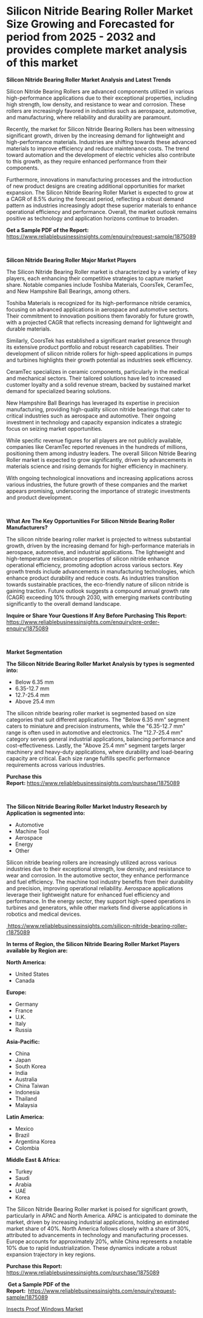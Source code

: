 <p><h1>Silicon Nitride Bearing Roller Market Size Growing and Forecasted for period from 2025 - 2032 and provides complete market analysis of this market</h1></p><p><strong>Silicon Nitride Bearing Roller Market Analysis and Latest Trends</strong></p>
<p><p>Silicon Nitride Bearing Rollers are advanced components utilized in various high-performance applications due to their exceptional properties, including high strength, low density, and resistance to wear and corrosion. These rollers are increasingly favored in industries such as aerospace, automotive, and manufacturing, where reliability and durability are paramount. </p><p>Recently, the market for Silicon Nitride Bearing Rollers has been witnessing significant growth, driven by the increasing demand for lightweight and high-performance materials. Industries are shifting towards these advanced materials to improve efficiency and reduce maintenance costs. The trend toward automation and the development of electric vehicles also contribute to this growth, as they require enhanced performance from their components.</p><p>Furthermore, innovations in manufacturing processes and the introduction of new product designs are creating additional opportunities for market expansion. The Silicon Nitride Bearing Roller Market is expected to grow at a CAGR of 8.5% during the forecast period, reflecting a robust demand pattern as industries increasingly adopt these superior materials to enhance operational efficiency and performance. Overall, the market outlook remains positive as technology and application horizons continue to broaden.</p></p>
<p><strong>Get a Sample PDF of the Report:&nbsp;</strong> <a href="https://www.reliablebusinessinsights.com/enquiry/request-sample/1875089?utm_campaign=2983&utm_medium=2&utm_source=Github&utm_content=ia&utm_term=03042025&utm_id=silicon-nitride-bearing-roller">https://www.reliablebusinessinsights.com/enquiry/request-sample/1875089</a></p>
<p>&nbsp;</p>
<p><strong>Silicon Nitride Bearing Roller Major Market Players</strong></p>
<p><p>The Silicon Nitride Bearing Roller market is characterized by a variety of key players, each enhancing their competitive strategies to capture market share. Notable companies include Toshiba Materials, CoorsTek, CeramTec, and New Hampshire Ball Bearings, among others.</p><p>Toshiba Materials is recognized for its high-performance nitride ceramics, focusing on advanced applications in aerospace and automotive sectors. Their commitment to innovation positions them favorably for future growth, with a projected CAGR that reflects increasing demand for lightweight and durable materials.</p><p>Similarly, CoorsTek has established a significant market presence through its extensive product portfolio and robust research capabilities. Their development of silicon nitride rollers for high-speed applications in pumps and turbines highlights their growth potential as industries seek efficiency.</p><p>CeramTec specializes in ceramic components, particularly in the medical and mechanical sectors. Their tailored solutions have led to increased customer loyalty and a solid revenue stream, backed by sustained market demand for specialized bearing solutions.</p><p>New Hampshire Ball Bearings has leveraged its expertise in precision manufacturing, providing high-quality silicon nitride bearings that cater to critical industries such as aerospace and automotive. Their ongoing investment in technology and capacity expansion indicates a strategic focus on seizing market opportunities.</p><p>While specific revenue figures for all players are not publicly available, companies like CeramTec reported revenues in the hundreds of millions, positioning them among industry leaders. The overall Silicon Nitride Bearing Roller market is expected to grow significantly, driven by advancements in materials science and rising demands for higher efficiency in machinery.</p><p>With ongoing technological innovations and increasing applications across various industries, the future growth of these companies and the market appears promising, underscoring the importance of strategic investments and product development.</p></p>
<p>&nbsp;</p>
<p><strong>What Are The Key Opportunities For Silicon Nitride Bearing Roller Manufacturers?</strong></p>
<p><p>The silicon nitride bearing roller market is projected to witness substantial growth, driven by the increasing demand for high-performance materials in aerospace, automotive, and industrial applications. The lightweight and high-temperature resistance properties of silicon nitride enhance operational efficiency, promoting adoption across various sectors. Key growth trends include advancements in manufacturing technologies, which enhance product durability and reduce costs. As industries transition towards sustainable practices, the eco-friendly nature of silicon nitride is gaining traction. Future outlook suggests a compound annual growth rate (CAGR) exceeding 10% through 2030, with emerging markets contributing significantly to the overall demand landscape.</p></p>
<p><strong>Inquire or Share Your Questions If Any Before Purchasing This Report:</strong> <a href="https://www.reliablebusinessinsights.com/enquiry/pre-order-enquiry/1875089?utm_campaign=2983&utm_medium=2&utm_source=Github&utm_content=ia&utm_term=03042025&utm_id=silicon-nitride-bearing-roller">https://www.reliablebusinessinsights.com/enquiry/pre-order-enquiry/1875089</a></p>
<p>&nbsp;</p>
<p><strong>Market Segmentation</strong></p>
<p><strong>The Silicon Nitride Bearing Roller Market Analysis by types is segmented into:</strong></p>
<p><ul><li>Below 6.35 mm</li><li>6.35-12.7 mm</li><li>12.7-25.4 mm</li><li>Above 25.4 mm</li></ul></p>
<p><p>The silicon nitride bearing roller market is segmented based on size categories that suit different applications. The "Below 6.35 mm" segment caters to miniature and precision instruments, while the "6.35-12.7 mm" range is often used in automotive and electronics. The "12.7-25.4 mm" category serves general industrial applications, balancing performance and cost-effectiveness. Lastly, the "Above 25.4 mm" segment targets larger machinery and heavy-duty applications, where durability and load-bearing capacity are critical. Each size range fulfills specific performance requirements across various industries.</p></p>
<p><strong>Purchase this Report:&nbsp;</strong><a href="https://www.reliablebusinessinsights.com/purchase/1875089?utm_campaign=2983&utm_medium=2&utm_source=Github&utm_content=ia&utm_term=03042025&utm_id=silicon-nitride-bearing-roller">https://www.reliablebusinessinsights.com/purchase/1875089</a></p>
<p>&nbsp;</p>
<p><strong>The Silicon Nitride Bearing Roller Market Industry Research by Application is segmented into:</strong></p>
<p><ul><li>Automotive</li><li>Machine Tool</li><li>Aerospace</li><li>Energy</li><li>Other</li></ul></p>
<p><p>Silicon nitride bearing rollers are increasingly utilized across various industries due to their exceptional strength, low density, and resistance to wear and corrosion. In the automotive sector, they enhance performance and fuel efficiency. The machine tool industry benefits from their durability and precision, improving operational reliability. Aerospace applications leverage their lightweight nature for enhanced fuel efficiency and performance. In the energy sector, they support high-speed operations in turbines and generators, while other markets find diverse applications in robotics and medical devices.</p></p>
<p><a href="https://www.reliablebusinessinsights.com/silicon-nitride-bearing-roller-r1875089?utm_campaign=2983&utm_medium=2&utm_source=Github&utm_content=ia&utm_term=03042025&utm_id=silicon-nitride-bearing-roller">&nbsp;https://www.reliablebusinessinsights.com/silicon-nitride-bearing-roller-r1875089</a></p>
<p><strong>In terms of Region, the Silicon Nitride Bearing Roller Market Players available by Region are:</strong></p>
<p>
    <p> <strong> North America: </strong>
        <ul>
            <li>United States</li>
            <li>Canada</li>
        </ul>
        </p> 
    <p> <strong> Europe: </strong>
        <ul>
            <li>Germany</li>
            <li>France</li>
            <li>U.K.</li>
            <li>Italy</li>
            <li>Russia</li>
        </ul>
        </p> 
    <p> <strong> Asia-Pacific: </strong>
        <ul>
            <li>China</li>
            <li>Japan</li>
            <li>South Korea</li>
            <li>India</li>
            <li>Australia</li>
            <li>China Taiwan</li>
            <li>Indonesia</li>
            <li>Thailand</li>
            <li>Malaysia</li>
        </ul>
        </p> 
    <p> <strong> Latin America: </strong>
        <ul>
            <li>Mexico</li>
            <li>Brazil</li>
            <li>Argentina Korea</li>
            <li>Colombia</li>
        </ul>
        </p> 
    <p> <strong> Middle East & Africa: </strong>
        <ul>
            <li>Turkey</li>
            <li>Saudi</li>
            <li>Arabia</li>
            <li>UAE</li>
            <li>Korea</li>
        </ul>
    </p>
    </p>
<p><p>The Silicon Nitride Bearing Roller market is poised for significant growth, particularly in APAC and North America. APAC is anticipated to dominate the market, driven by increasing industrial applications, holding an estimated market share of 40%. North America follows closely with a share of 30%, attributed to advancements in technology and manufacturing processes. Europe accounts for approximately 20%, while China represents a notable 10% due to rapid industrialization. These dynamics indicate a robust expansion trajectory in key regions.</p></p>
<p><strong>Purchase this Report: </strong><a href="https://www.reliablebusinessinsights.com/purchase/1875089?utm_campaign=2983&utm_medium=2&utm_source=Github&utm_content=ia&utm_term=03042025&utm_id=silicon-nitride-bearing-roller">https://www.reliablebusinessinsights.com/purchase/1875089</a></p>
<p>&nbsp;<strong>Get a Sample PDF of the Report:&nbsp;&nbsp;</strong><a href="https://www.reliablebusinessinsights.com/enquiry/request-sample/1875089?utm_campaign=2983&utm_medium=2&utm_source=Github&utm_content=ia&utm_term=03042025&utm_id=silicon-nitride-bearing-roller">https://www.reliablebusinessinsights.com/enquiry/request-sample/1875089</a></p>
<p><strong></strong></p>
<p><p><a href="https://github.com/hunanuzmez/Market-Research-Report-List-1/blob/main/insects-proof-windows-market.md?utm_campaign=2983&utm_medium=2&utm_source=Github&utm_content=ia&utm_term=03042025&utm_id=silicon-nitride-bearing-roller">Insects Proof Windows Market</a></p></p>